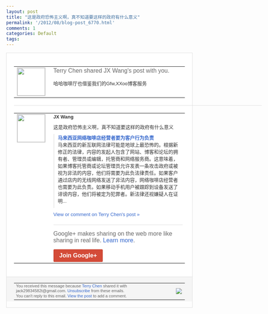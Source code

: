 ```yaml
---
layout: post
title: "这是政府恐怖主义啊，真不知道要这样的政府有什么意义"
permalink: '/2012/08/blog-post_6770.html'
comments: 1
categories: Default
tags: 
---
```

<div style="border:solid 1px #dfdfdf;color:#686868;font:13px Arial"><div style="background-color:#fff;padding:20px;"><table cellpadding="0" cellspacing="0"><tr><td style="padding-right:15px;vertical-align:top"><a href="https://plus.google.com/_/notifications/emlink?emrecipient=110200756825219614165&amp;emid=CJDowfXcjrICFUgscAod8B8AAA&amp;path=%2F108643996575278738906&amp;dt=1346308211255&amp;uob=8"><img height="75" src="https://lh3.googleusercontent.com/-KKRGTyJ5Bl0/AAAAAAAAAAI/AAAAAAAAEEY/jllxqER5dCk/s75-c-k-a/photo.jpg" style="border:solid 1px #cccccc;" width="75"/></a></td><td style="width:578px;color:#333;font:13px Arial;vertical-align:top"><div style="color:#686868;font:16px Arial;padding-bottom:15px">Terry Chen shared JX Wang's post with you.</div><div style="padding-bottom:10px">哈哈咖啡厅也借鉴我们的Gfw,XXoo博<wbr/>客服务</div></td></tr></table><div style="margin:20px 0;border-bottom:solid 1px #dfdfdf;width:670px"></div><table cellpadding="0" cellspacing="0"><tr><td style="padding-right:15px;vertical-align:top"><a href="https://plus.google.com/_/notifications/emlink?emrecipient=110200756825219614165&amp;emid=CJDowfXcjrICFUgscAod8B8AAA&amp;path=%2F113633027145690743428&amp;dt=1346308211255&amp;uob=8"><img height="75" src="https://lh5.googleusercontent.com/-Nmf4yaDq7C8/AAAAAAAAAAI/AAAAAAAAHZM/kLpyI7Kl-IU/s75-c-k-a/photo.jpg" style="border:solid 1px #cccccc;" width="75"/></a></td><td style="width:578px;color:#333;font:13px Arial;vertical-align:top"><div style="font-weight:bold;padding-bottom:10px">JX Wang</div><div style="padding-bottom:10px">这是政府恐怖主义啊，真不知道要这样的政府<wbr/>有什么意义</div><div style="margin-bottom:10px;padding-left:10px; border-left:2px solid #EAEAEA"><span style="margin-right:5px"><a href="http://solidot.org.feedsportal.com/c/33236/f/556826/s/22e0656e/l/0Linternet0Bsolidot0Borg0Carticle0Bpl0Dsid0F120C0A80C30A0C0A33720A40Gamp0Pfrom0Frss/story01.htm" style="color:#3366CC;text-decoration:none"><span style="font-weight:bold">马来西亚网络咖啡店经营者要为客户行为负责</span></a><div style="padding-bottom:10px">马来西亚的新互联网法律可能是地球上最恐怖<wbr/>的。根据新修正的法律，内容的发起人包含了<wbr/>网站、博客和论坛的拥有者、管理员或编辑，<wbr/>托管商和网络服务商。这意味着，如果博客托<wbr/>管商或论坛管理员允许发表一条攻击政府或被<wbr/>视为非法的内容，他们将需要为此负法律责任<wbr/>。如果客户通过店内的无线网络发送了非法内<wbr/>容，网络咖啡店经营者也需要为此负责。如果<wbr/>移动手机用户被跟踪到设备发送了诽谤内容，<wbr/>他们将被定为犯罪者。新法律还视嫌疑人在证<wbr/>明...</div></span></div><a href="https://plus.google.com/_/notifications/emlink?emrecipient=110200756825219614165&amp;emid=CJDowfXcjrICFUgscAod8B8AAA&amp;path=%2F108643996575278738906%2Fposts%2FTMtGctGTuGo%3Fgpinv%3DAMIXal85AP46kfHmE8BBYuOHBqqgosTUvjmKCwJq5X0CTOo5PQIS5FxEYTvlhSnO4_xGcih1Xhp3iQXzp_MLJZg8VnJZe9p-N37Nf5VvgT4K5A-xJVR2sEA&amp;dt=1346308211255&amp;uob=8" style="color:#3366CC;text-decoration:none">View or comment on Terry Chen's post »</a><div style="margin-top:20px;border-top:solid 1px #dfdfdf"><div style="padding:15px 0;color:#686868;font:16px Arial">Google+ makes sharing on the web more like sharing in real life. <a href="http://www.google.com/+/learnmore/" style="color:#3366CC;text-decoration:none">Learn more</a>.</div><a href="https://plus.google.com/_/notifications/emlink?emrecipient=110200756825219614165&amp;emid=CJDowfXcjrICFUgscAod8B8AAA&amp;path=%2F%3Fgpinv%3DAMIXal85AP46kfHmE8BBYuOHBqqgosTUvjmKCwJq5X0CTOo5PQIS5FxEYTvlhSnO4_xGcih1Xhp3iQXzp_MLJZg8VnJZe9p-N37Nf5VvgT4K5A-xJVR2sEA&amp;dt=1346308211255&amp;uob=8" style="display:inline-block;padding:7px 15px;background-color:#d44b38; color:#fff;font-size:16px; font-weight:bold;border-radius:2px;-webkit-border-radius:2px; -moz-border-radius:2px;border:solid 1px #c43b28; white-space:nowrap;text-decoration:none">Join Google+</a></div></td></tr></table></div><div style="border-top:solid 1px #dfdfdf;padding:0 20px; background-color:#f5f5f5"><table cellpadding="0" cellspacing="0" style="height:50px"><tbody><tr><td style="vertical-align:middle;width:100%; color:#636363;font:11px Arial; line-height:120%">You received this message because <a href="https://plus.google.com/_/notifications/emlink?emrecipient=110200756825219614165&amp;emid=CJDowfXcjrICFUgscAod8B8AAA&amp;path=%2F108643996575278738906%3Fgpinv%3DAMIXal85AP46kfHmE8BBYuOHBqqgosTUvjmKCwJq5X0CTOo5PQIS5FxEYTvlhSnO4_xGcih1Xhp3iQXzp_MLJZg8VnJZe9p-N37Nf5VvgT4K5A-xJVR2sEA&amp;dt=1346308211255&amp;uob=8" style="color:#3366CC;text-decoration:none">Terry Chen</a> shared it with jack29834582t@gmail.com. <a href="https://plus.google.com/_/notifications/emlink?emrecipient=110200756825219614165&amp;emid=CJDowfXcjrICFUgscAod8B8AAA&amp;path=%2F_%2Fnonplus%2Femailsettings%3Fgpinv%3DAMIXal85AP46kfHmE8BBYuOHBqqgosTUvjmKCwJq5X0CTOo5PQIS5FxEYTvlhSnO4_xGcih1Xhp3iQXzp_MLJZg8VnJZe9p-N37Nf5VvgT4K5A-xJVR2sEA%26est%3DADH5u8XvktE6ytYCmZYmmiITJcqecQSe2SMivrtR9WMEYU91jB7mTXkGlX8xj-NimKcqzDDLMeDTcyzoGRt7JnuumMls6iENdlroqkvrqPkJM0RQQ0aMy1pWB_gS_txw4JOqtrE-tKO2AHmX5K_6rri2cV4MOQ-efQ&amp;dt=1346308211255&amp;uob=8" style="color:#3366CC;text-decoration:none">Unsubscribe</a> from these emails.<br/>You can't reply to this email. <a href="https://plus.google.com/_/notifications/emlink?emrecipient=110200756825219614165&amp;emid=CJDowfXcjrICFUgscAod8B8AAA&amp;path=%2F108643996575278738906%2Fposts%2FTMtGctGTuGo%3Fgpinv%3DAMIXal85AP46kfHmE8BBYuOHBqqgosTUvjmKCwJq5X0CTOo5PQIS5FxEYTvlhSnO4_xGcih1Xhp3iQXzp_MLJZg8VnJZe9p-N37Nf5VvgT4K5A-xJVR2sEA&amp;dt=1346308211255&amp;uob=8" style="color:#3366CC;text-decoration:none">View the post</a> to add a comment.<br/></td><td><img src="https://ssl.gstatic.com/s2/oz/images/notifications/logo/google-plus-6617a72bb36cc548861652780c9e6ff1.png"/></td></tr></tbody></table></div></div>